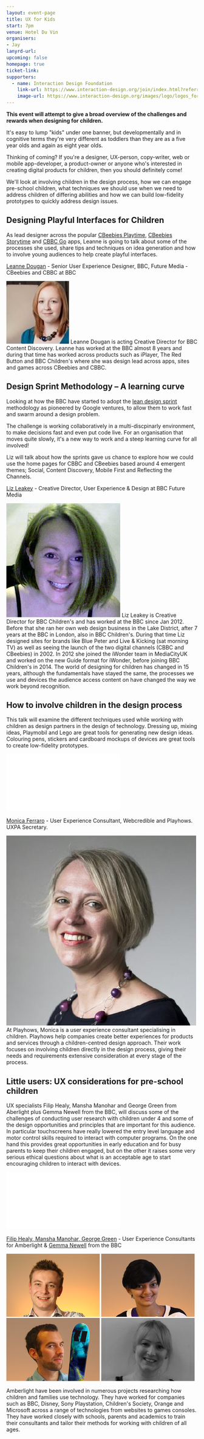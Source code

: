 ```yaml
---
layout: event-page
title: UX for Kids
start: 7pm
venue: Hotel Du Vin
organisers: 
- Jay
lanyrd-url: 
upcoming: false
homepage: true
ticket-link: 
supporters:  
  - name: Interaction Design Foundation
    link-url: https://www.interaction-design.org/join/index.html?referralMd5sum=ux_for_kids_mar_10th_2015
    image-url: https://www.interaction-design.org/images/logo/logos_for_public_use/logo_05_a.jpg
---
```


**This event will attempt to give a broad overview of the challenges and rewards when designing for children.** 

It's easy to lump "kids" under one banner, but developmentally and in cognitive terms they're very different as toddlers than they are as a five year olds and again as eight year olds.

Thinking of coming? If you're a designer, UX-person, copy-writer, web or mobile app-developer, a product-owner or anyone who's interested in creating digital products for children, then you should definitely come!

We'll look at involving children in the design process, how we can engage pre-school children, what techniques we should use when we need to address children of differing abilities and how we can build low-fidelity prototypes to quickly address design issues.

<a name="leanne-and-liz"></a> <a name="leanne"></a>

## Designing Playful Interfaces for Children

As lead designer across the popular [CBeebies Playtime](http://www.bbc.co.uk/cbeebies/grownups/cbeebies-playtime-app), [CBeebies Storytime](http://www.bbc.co.uk/cbeebies/grownups/cbeebies-storytime-app) and [CBBC Go](http://www.bbc.co.uk/cbbc/findoutmore/cbbc-app-faq) apps, Leanne is going to talk about some of the processes she used, share tips and techniques on idea generation and how to involve young audiences to help create playful interfaces.

[Leanne Dougan](https://www.linkedin.com/pub/leanne-dougan/14/905/528) - Senior User Experience Designer, BBC, Future Media - CBeebies and CBBC at BBC

![speaker-photo](/assets/ux-for-kids/leanne-dougan.jpg)
Leanne Dougan is acting Creative Director for BBC Content Discovery. Leanne has worked at the BBC almost 8 years and during that time has worked across products such as iPlayer, The Red Button and BBC Children's where she was design lead across apps, sites and games across CBeebies and CBBC.

<a name="liz"></a>

## Design Sprint Methodology – A learning curve

Looking at how the BBC have started to adopt the [lean design sprint](http://www.gv.com/sprint/) methodology as pioneered by Google ventures, to allow them to work fast and swarm around a design problem. 

The challenge is working collaboratively in a multi-discpinarly environment, to make decisions fast and even put code live. For an organisation that moves quite slowly, it's a new way to work and a steep learning curve for all involved!

Liz will talk about how the sprints gave us chance to explore how we could use the home pages for CBBC and CBeebies based around 4 emergent themes; Social, Content Discovery, Mobile First and Reflecting the Channels. 

[Liz Leakey](https://www.linkedin.com/pub/liz-leakey/3/982/17a) - Creative Director, User Experience & Design at BBC Future Media

![speaker-photo](/assets/ux-for-kids/liz-leakey.jpg)
Liz Leakey is Creative Director for BBC Children's and has worked at the BBC since Jan 2012. Before that she ran her own web design business in the Lake District, after 7 years at the BBC in London, also in BBC Children's. During that time Liz designed sites for brands like Blue Peter and Live & Kicking (sat morning TV) as well as seeing the launch of the two digital channels (CBBC and CBeebies) in 2002. In 2012 she joined the iWonder team in MediaCityUK and worked on the new Guide format for iWonder, before joining BBC Children's in 2014. The world of designing for children has changed in 15 years, although the fundamentals have stayed the same, the processes we use and devices the audience access content on have changed the way we work beyond recognition.

<a name="monica-ferraro"></a>

## How to involve children in the design process 

This talk will examine the different techniques used while working with children as design partners in the design of technology. Dressing up, mixing ideas, Playmobil and Lego are great tools for generating new design ideas. Colouring pens, stickers and cardboard mockups of devices are great tools to create low-fidelity prototypes.

<div class="responsive-height-limiter"><div class="embed-container vga"><iframe src="//www.slideshare.net/slideshow/embed_code/45726078" frameborder="0" scrolling="no" allowfullscreen></iframe></div></div>

[Monica Ferraro](https://twitter.com/playhows) - User Experience Consultant, Webcredible and Playhows. UXPA Secretary.

![speaker-photo](/assets/ux-for-kids/monica-ferraro.jpg)
At Playhows, Monica is a user experience consultant specialising in children. Playhows help companies create better experiences for products and services through a children-centred design approach. Their work focuses on involving children directly in the design process, giving their needs and requirements extensive consideration at every stage of the process.

<a name="amberlight"></a>

## Little users: UX considerations for pre-school children

UX specialists Filip Healy, Mansha Manohar and George Green from Aberlight plus Gemma Newell from the BBC, will discuss some of the challenges of conducting user research with children under 4 and some of the design opportunities and principles that are important for this audience. In particular touchscreens have really lowered the entry level language and motor control skills required to interact with computer programs. On the one hand this provides great opportunities in early education and for busy parents to keep their children engaged, but on the other it raises some very serious ethical questions about what is an acceptable age to start encouraging children to interact with devices.

<div class="responsive-height-limiter"><div class="embed-container vga"><iframe src="//www.slideshare.net/slideshow/embed_code/45726274" frameborder="0" scrolling="no" allowfullscreen></iframe></div></div>

[Filip Healy, Mansha Manohar, George Green](http://www.amber-light.co.uk) - User Experience Consultants for Amberlight & [Gemma Newell](https://www.linkedin.com/pub/gemma-newell/13/a78/369) from the BBC

![speaker-photo](/assets/ux-for-kids/filip-healy.png)
![speaker-photo](/assets/ux-for-kids/mansha-manohar.png)
![speaker-photo](/assets/ux-for-kids/george-green.png)
![speaker-photo](/assets/ux-for-kids/gemma-newell.png)

Amberlight have been involved in numerous projects researching how children and families use technology. They have worked for companies such as BBC, Disney, Sony Playstation, Children's Society, Orange and Microsoft across a range of technologies from websites to games consoles. They have worked closely with schools, parents and academics to train their consultants and tailor their methods for working with children of all ages.

